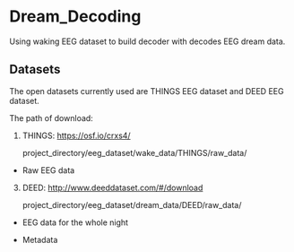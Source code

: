 # Dream_Decoding
Using waking EEG dataset to build decoder with decodes EEG dream data. 

## Datasets
The open datasets currently used are THINGS EEG dataset and DEED EEG dataset. 

The path of download:

1. THINGS: https://osf.io/crxs4/
   
   project_directory/eeg_dataset/wake_data/THINGS/raw_data/

* Raw EEG data
   
3. DEED: http://www.deeddataset.com/#/download
   
   project_directory/eeg_dataset/dream_data/DEED/raw_data/

* EEG data for the whole night

* Metadata